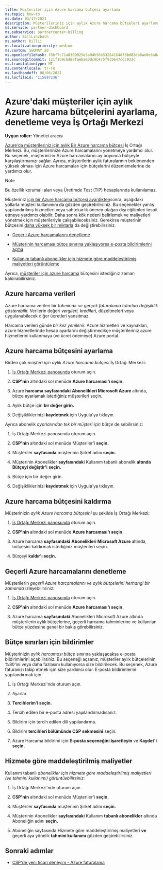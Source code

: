 ```yaml
---
title: Müşteriler için Azure harcama bütçesi ayarlama
ms.topic: how-to
ms.date: 03/17/2021
description: Müşterileriniz için aylık Azure harcama bütçeleri ayarlamayı veya kaldırmayı ve ayrıca Azure harcama verilerini görüntülemeyi ve bütçeyle ilgili bildirimleri ayarlamayı öğrenin.
ms.service: partner-dashboard
ms.subservice: partnercenter-billing
author: BillLinzbach
ms.author: BillLi
ms.localizationpriority: medium
ms.custom: SEOMAY.20
ms.openlocfilehash: f8bf7c71a8309925e3a94b50b53264164df5bd82db8ae0e6a8a62a339d6eb9a9
ms.sourcegitcommit: 121f1b9cbd88faeba60dc9b475f9c0647cdc933c
ms.translationtype: MT
ms.contentlocale: tr-TR
ms.lasthandoff: 08/06/2021
ms.locfileid: "115697236"
---
```

# <a name="set-check-or-remove-monthly-azure-spending-budgets-for-customers-in-partner-center"></a>Azure'daki müşteriler için aylık Azure harcama bütçelerini ayarlama, denetleme veya İş Ortağı Merkezi

**Uygun roller:** Yönetici aracısı

[Azure'da müşterileriniz için aylık Bir Azure harcama bütçesi](#set-azure-spending-budget) İş Ortağı Merkezi. Bu, müşterilerinize Azure harcamalarını yönetmeye yardımcı olur. Bu seçenek, müşterinizin Azure harcamalarını ay boyunca bütçeyle karşılaştırmanızı sağlar. Ayrıca, müşterilerin aylık faturalarının beklenenden yüksek olması için Azure harcamaları için bütçelerini düzenlemelerine de yardımcı olur.

> [!NOTE]  
> Bu özellik korumalı alan veya Üretimde Test (TIP) hesaplarında kullanılamaz.

Müşteriniz [için bir Azure harcama bütçesi ayardikten](#set-azure-spending-budget)sonra, aşağıdaki yollarla müşteri kullanımını da gözden geçirebilirsiniz. Bu seçenekler yanlış yapılandırılmış hizmetleri veya sahtekarlık öneren olağan dışı eğilimleri tespit etmeye yardımcı olabilir. Daha sonra kök nedeni belirlemek ve maliyetleri yönetmek için müşterileriyle çalışabileceksiniz. Gerekirse müşterinin bütçesini [daha yüksek bir miktarla](#set-azure-spending-budget) da değiştirebilirsiniz.

- [Geçerli Azure harcamalarını denetleme](#check-current-azure-spending)

- [Müşterinin harcaması bütçe sınırına yaklaşıyorsa e-posta bildirimlerini açma](#notifications-for-budget-limits)

- [Kullanım tabanlı abonelikler için hizmete göre maddeleştirilmiş maliyetleri görüntüleme](#itemized-costs-by-service)

Ayrıca, [müşteriler için azure harcama](#remove-azure-spending-budget) bütçesini istediğiniz zaman kaldırabilirsiniz.

## <a name="azure-spending-data"></a>Azure harcama verileri

Azure harcama verileri bir *tahmindir ve* *gerçek faturalama tutarları değişiklik gösterebilir.* Verilerin değeri *vergileri, kredileri,* düzeltmeleri veya uygulanabilecek diğer ücretleri yansıtmaz.

Harcama verileri günde *bir kez yenilenir.* Azure hizmetleri ve kaynakları, azure hizmetlerinde hesap ayarlarını değiştirmedikçe müşterileriniz azure hizmetlerini kullanmaya (ve ücret ödemeye) Azure portal.

## <a name="set-azure-spending-budget"></a>Azure harcama bütçesini ayarlama

Birden çok *müşteri için aylık Azure harcama bütçesi* İş Ortağı Merkezi:

1. [İş Ortağı Merkezi panosunda](https://partner.microsoft.com/dashboard/) oturum açın.

2. **CSP'nin** altındaki sol menüde **Azure harcaması'ı seçin.**

3. Azure **harcama sayfasındaki** **Abonelikleri Microsoft Azure** altında, bütçe ayarlamak istediğiniz müşterileri seçin.

4. Aylık bütçe için **bir değer girin.**

5. Değişikliklerinizi **kaydetmek** için Uygula'ya tıklayın.

Ayrıca abonelik *ayarlarından tek bir müşteri için bütçe* de sebilirsiniz:

1. İş Ortağı Merkezi panosunda oturum açın.

2. **CSP'nin** altındaki sol menüde Müşteriler'i **seçin.**

3. Müşteriler **sayfasında** müşterinin Şirket adını **seçin.**

4. Müşterinin Abonelikler **sayfasındaki** Kullanım tabanlı abonelik **altında Bütçeyi değiştir'i** **seçin.**

5. Bütçe için bir değer girin.

6. Değişikliklerinizi **kaydetmek** için Uygula'ya tıklayın.

## <a name="remove-azure-spending-budget"></a>Azure harcama bütçesini kaldırma

Müşterinizin *aylık Azure harcama bütçesini* şu şekilde İş Ortağı Merkezi:

1. [İş Ortağı Merkezi panosunda](https://partner.microsoft.com/dashboard/) oturum açın.

2. **CSP'nin** altındaki sol menüde **Azure harcaması'ı seçin.**

3. Azure harcama **sayfasındaki** **Abonelikleri Microsoft Azure** altında, bütçesini kaldırmak istediğiniz müşterileri seçin.

4. Bütçeyi **kaldır'ı seçin.**

## <a name="check-current-azure-spending"></a>Geçerli Azure harcamalarını denetleme

Müşterilerin *geçerli Azure harcamalarını ve aylık bütçelerini herhangi bir zamanda* izleyebilirsiniz:

1. [İş Ortağı Merkezi panosunda](https://partner.microsoft.com/dashboard/) oturum açın.

2. **CSP'nin** altındaki sol menüde **Azure harcaması'ı seçin.**

3. Azure harcama **sayfasındaki** Abonelikleri Microsoft Azure altında müşterilerin aylık bütçelerine, geçerli harcama tahminlerine ve kullanılan bütçe yüzdesine genel bir bakış görebilirsiniz.

## <a name="notifications-for-budget-limits"></a>Bütçe sınırları için bildirimler

Müşterinizin *aylık harcaması bütçe* sınırına yaklaşacaksa e-posta bildirimlerini açabilirsiniz. Bu seçeneği açsanız, müşteriler aylık bütçelerinin %80'ini veya daha fazlasını kullanıyorsa size bildirilecek. Bu seçenek, Azure faturanızı takip etmek için size yardımcı olur. E-posta bildirimlerini yapılandırmak için:

1. İş Ortağı Merkezi'nde oturum açın.

2. Ayarlar. 

3. **Tercihlerim'i seçin.**

4. Tercih edilen bir e-posta adresi yapılandırmadısanız.

5. Bildirim için tercih edilen dili yapılandırma.

6. Bildirim **tercihleri bölümünde CSP** **sekmesini** seçin.

7. Azure Harcama bildirimi için **E-posta seçeneğini işaretleyin** ve **Kaydet'i seçin.**


## <a name="itemized-costs-by-service"></a>Hizmete göre maddeleştirilmiş maliyetler

Kullanım tabanlı *abonelikler için hizmete göre maddeleştirilmiş maliyetleri (ve tahmini kullanımı) görüntüebilirsiniz:*

1. İş Ortağı Merkezi'nde oturum açın.

2. **CSP'nin** altındaki sol menüde Müşteriler'i **seçin.**

3. Müşteriler **sayfasında** müşterinin Şirket adını **seçin.**

4. Müşterinin Abonelikler **sayfasındaki** Kullanım **tabanlı abonelikler** altında Aboneliğin adını **seçin.**

5. Aboneliğin sayfasında Hizmete göre maddeleştirilmiş maliyetleri **ve** geçerli aya yönelik **tahmini kullanımı** gözden geçirebilirsiniz.


## <a name="next-steps"></a>Sonraki adımlar

- [CSP'de yeni ticari deneyim - Azure faturalama](azure-plan-billing.md)
